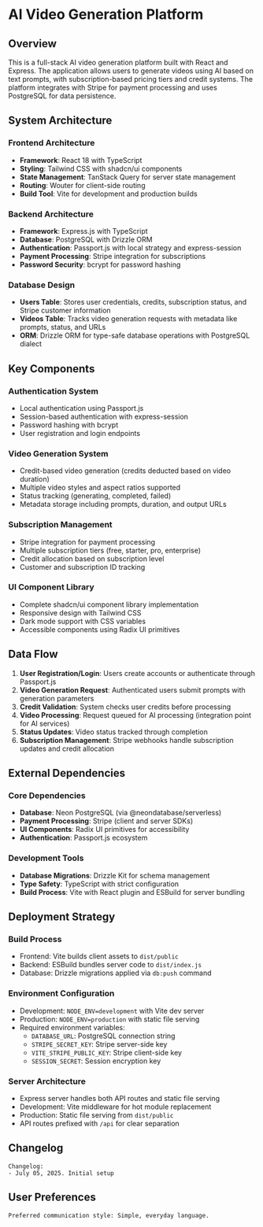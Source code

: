 # AI Video Generation Platform

## Overview

This is a full-stack AI video generation platform built with React and Express. The application allows users to generate videos using AI based on text prompts, with subscription-based pricing tiers and credit systems. The platform integrates with Stripe for payment processing and uses PostgreSQL for data persistence.

## System Architecture

### Frontend Architecture
- **Framework**: React 18 with TypeScript
- **Styling**: Tailwind CSS with shadcn/ui components
- **State Management**: TanStack Query for server state management
- **Routing**: Wouter for client-side routing
- **Build Tool**: Vite for development and production builds

### Backend Architecture
- **Framework**: Express.js with TypeScript
- **Database**: PostgreSQL with Drizzle ORM
- **Authentication**: Passport.js with local strategy and express-session
- **Payment Processing**: Stripe integration for subscriptions
- **Password Security**: bcrypt for password hashing

### Database Design
- **Users Table**: Stores user credentials, credits, subscription status, and Stripe customer information
- **Videos Table**: Tracks video generation requests with metadata like prompts, status, and URLs
- **ORM**: Drizzle ORM for type-safe database operations with PostgreSQL dialect

## Key Components

### Authentication System
- Local authentication using Passport.js
- Session-based authentication with express-session
- Password hashing with bcrypt
- User registration and login endpoints

### Video Generation System
- Credit-based video generation (credits deducted based on video duration)
- Multiple video styles and aspect ratios supported
- Status tracking (generating, completed, failed)
- Metadata storage including prompts, duration, and output URLs

### Subscription Management
- Stripe integration for payment processing
- Multiple subscription tiers (free, starter, pro, enterprise)
- Credit allocation based on subscription level
- Customer and subscription ID tracking

### UI Component Library
- Complete shadcn/ui component library implementation
- Responsive design with Tailwind CSS
- Dark mode support with CSS variables
- Accessible components using Radix UI primitives

## Data Flow

1. **User Registration/Login**: Users create accounts or authenticate through Passport.js
2. **Video Generation Request**: Authenticated users submit prompts with generation parameters
3. **Credit Validation**: System checks user credits before processing
4. **Video Processing**: Request queued for AI processing (integration point for AI services)
5. **Status Updates**: Video status tracked through completion
6. **Subscription Management**: Stripe webhooks handle subscription updates and credit allocation

## External Dependencies

### Core Dependencies
- **Database**: Neon PostgreSQL (via @neondatabase/serverless)
- **Payment Processing**: Stripe (client and server SDKs)
- **UI Components**: Radix UI primitives for accessibility
- **Authentication**: Passport.js ecosystem

### Development Tools
- **Database Migrations**: Drizzle Kit for schema management
- **Type Safety**: TypeScript with strict configuration
- **Build Process**: Vite with React plugin and ESBuild for server bundling

## Deployment Strategy

### Build Process
- Frontend: Vite builds client assets to `dist/public`
- Backend: ESBuild bundles server code to `dist/index.js`
- Database: Drizzle migrations applied via `db:push` command

### Environment Configuration
- Development: `NODE_ENV=development` with Vite dev server
- Production: `NODE_ENV=production` with static file serving
- Required environment variables:
  - `DATABASE_URL`: PostgreSQL connection string
  - `STRIPE_SECRET_KEY`: Stripe server-side key
  - `VITE_STRIPE_PUBLIC_KEY`: Stripe client-side key
  - `SESSION_SECRET`: Session encryption key

### Server Architecture
- Express server handles both API routes and static file serving
- Development: Vite middleware for hot module replacement
- Production: Static file serving from `dist/public`
- API routes prefixed with `/api` for clear separation

## Changelog

```
Changelog:
- July 05, 2025. Initial setup
```

## User Preferences

```
Preferred communication style: Simple, everyday language.
```